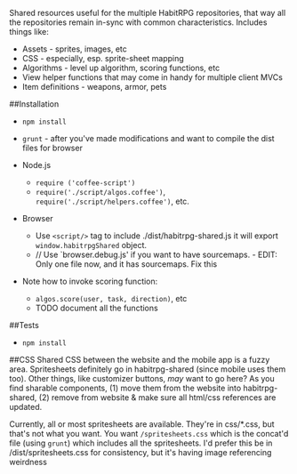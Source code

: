 Shared resources useful for the multiple HabitRPG repositories, that way all the repositories remain in-sync with common characteristics. Includes things like:
 * Assets - sprites, images, etc
 * CSS - especially, esp. sprite-sheet mapping
 * Algorithms - level up algorithm, scoring functions, etc
 * View helper functions that may come in handy for multiple client MVCs
 * Item definitions - weapons, armor, pets 

##Installation
* `npm install`
* `grunt` - after you've made modifications and want to compile the dist files for browser

* Node.js
    * `require ('coffee-script')`
    * `require('./script/algos.coffee')`, `require('./script/helpers.coffee')`, etc.
* Browser
    * Use `<script/>` tag to include ./dist/habitrpg-shared.js it will export `window.habitrpgShared` object.
    * // Use `browser.debug.js' if you want to have sourcemaps. - EDIT: Only one file now, and it has sourcemaps. Fix this

* Note how to invoke scoring function:
  * `algos.score(user, task, direction)`, etc
  * TODO document all the functions

##Tests
* `npm install`

##CSS
Shared CSS between the website and the mobile app is a fuzzy area. Spritesheets definitely go in habitrpg-shared (since mobile
uses them too). Other things, like customizer buttons, *may* want to go here? As you find sharable components, (1) move them
from the website into habitrpg-shared, (2) remove from website & make sure all html/css references are updated.

Currently, all or most spritesheets are available. They're in css/*.css, but that's not what you want. You want `/spritesheets.css`
which is the concat'd file (using `grunt`) which includes all the spritesheets. I'd prefer this be in /dist/spritesheets.css
for consistency, but it's having image referencing weirdness